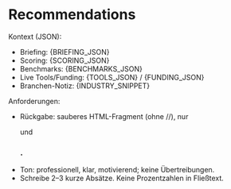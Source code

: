 # Recommendations
Kontext (JSON):
- Briefing: {BRIEFING_JSON}
- Scoring: {SCORING_JSON}
- Benchmarks: {BENCHMARKS_JSON}
- Live Tools/Funding: {TOOLS_JSON} / {FUNDING_JSON}
- Branchen-Notiz: {INDUSTRY_SNIPPET}

Anforderungen:
- Rückgabe: sauberes HTML-Fragment (ohne <html>/<head>/<body>), nur <p> und <h3>.
- Ton: professionell, klar, motivierend; keine Übertreibungen.
- Schreibe 2–3 kurze Absätze. Keine Prozentzahlen in Fließtext.
